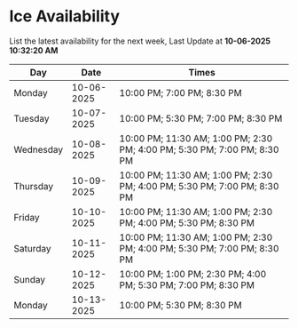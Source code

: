 # Ice Availability

List the latest availability for the next week, Last Update at **10-06-2025 10:32:20 AM**

| Day         | Date        | Times       |
| ----------- | ----------- | ----------- |
|Monday|10-06-2025|10:00 PM; 7:00 PM; 8:30 PM|
|Tuesday|10-07-2025|10:00 PM; 5:30 PM; 7:00 PM; 8:30 PM|
|Wednesday|10-08-2025|10:00 PM; 11:30 AM; 1:00 PM; 2:30 PM; 4:00 PM; 5:30 PM; 7:00 PM; 8:30 PM|
|Thursday|10-09-2025|10:00 PM; 11:30 AM; 1:00 PM; 2:30 PM; 4:00 PM; 5:30 PM; 7:00 PM; 8:30 PM|
|Friday|10-10-2025|10:00 PM; 11:30 AM; 1:00 PM; 2:30 PM; 4:00 PM; 5:30 PM; 8:30 PM|
|Saturday|10-11-2025|10:00 PM; 11:30 AM; 1:00 PM; 2:30 PM; 4:00 PM; 5:30 PM; 7:00 PM; 8:30 PM|
|Sunday|10-12-2025|10:00 PM; 1:00 PM; 2:30 PM; 4:00 PM; 5:30 PM; 7:00 PM; 8:30 PM|
|Monday|10-13-2025|10:00 PM; 5:30 PM; 8:30 PM|
